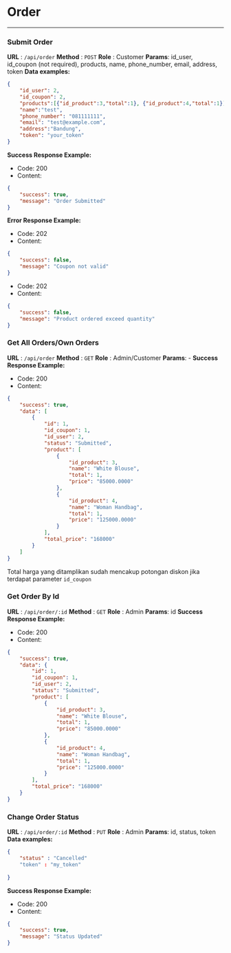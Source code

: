 # Order
-----

### Submit Order 
**URL** : `/api/order`
**Method** : `POST`
**Role** : Customer
**Params**: id_user, id_coupon (not required), products, name, phone_number, email, address, token
**Data examples:**
```json
{
    "id_user": 2,
	"id_coupon": 2,
	"products":[{"id_product":3,"total":1}, {"id_product":4,"total":1}],
	"name":"test",
	"phone_number": "081111111",
	"email": "test@example.com",
	"address":"Bandung",
	"token": "your_token"
}
```
**Success Response Example:**
- Code: 200
- Content:
```json
{
    "success": true,
    "message": "Order Submitted"
}
```
**Error Response Example:**
- Code: 202
- Content:
```json
{
    "success": false,
    "message": "Coupon not valid"
}
```

- Code: 202
- Content:
```json
{
    "success": false,
    "message": "Product ordered exceed quantity"
}
```

### Get All Orders/Own Orders 
**URL** : `/api/order`
**Method** : `GET`
**Role** : Admin/Customer
**Params**: -
**Success Response Example:**
- Code: 200
- Content:
```json
{
    "success": true,
    "data": [
        {
            "id": 1,
            "id_coupon": 1,
            "id_user": 2,
            "status": "Submitted",
            "product": [
                {
                    "id_product": 3,
                    "name": "White Blouse",
                    "total": 1,
                    "price": "85000.0000"
                },
                {
                    "id_product": 4,
                    "name": "Woman Handbag",
                    "total": 1,
                    "price": "125000.0000"
                }
            ],
            "total_price": "168000"
        }
    ]
}
```

Total harga yang ditamplikan sudah mencakup potongan diskon jika terdapat parameter `id_coupon`

### Get Order By Id
**URL** : `/api/order/:id`
**Method** : `GET`
**Role** : Admin
**Params**: id
**Success Response Example:**
- Code: 200
- Content:
```json
{
    "success": true,
    "data": {
        "id": 1,
        "id_coupon": 1,
        "id_user": 2,
        "status": "Submitted",
        "product": [
            {
                "id_product": 3,
                "name": "White Blouse",
                "total": 1,
                "price": "85000.0000"
            },
            {
                "id_product": 4,
                "name": "Woman Handbag",
                "total": 1,
                "price": "125000.0000"
            }
        ],
        "total_price": "168000"
    }
}
```

### Change Order Status
**URL** : `/api/order/:id`
**Method** : `PUT`
**Role** : Admin
**Params**: id, status, token
**Data examples:**
```json
{
    "status" : "Cancelled"
    "token" : "my_token"
	
}
```
**Success Response Example:**
- Code: 200
- Content:
```json
{
    "success": true,
    "message": "Status Updated"
}
```
